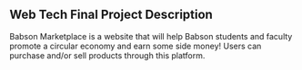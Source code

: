 ## Web Tech Final Project Description

Babson Marketplace is a website that will help Babson students and faculty promote a circular economy and earn some side money! Users can purchase and/or sell products through this platform.
